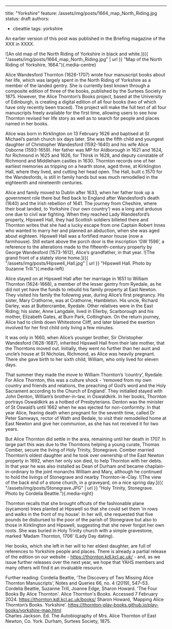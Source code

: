 ---
title: "Yorkshire"
feature: /assets/img/posts/1664_map_North_Riding.jpg 
status: draft 
authors:
- cbeattie
tags: yorkshire

An earlier version of this post was published in the Briefing magazine of the XXX in XXXX.

![An old map of the North Riding of Yorkshire in black and white.]({{ "/assets/img/posts/1664_map_North_Riding.jpg" | url }} "Map of the North Riding of Yorkshire, 1664."){.media-centre}

Alice Wandesford Thornton (1626-1707) wrote four manuscript books about her life, which was largely spent in the North Riding of Yorkshire as a member of the landed gentry. She is currently best known through a composite edition of three of the books, published by the Surtees Society in 1875. However, the Alice Thornton’s Books project, based at the University of Edinburgh, is creating a digital edition of all four books (two of which have only recently been traced). The project will make the full text of all four manuscripts freely available for the first time, allowing users to see how Thornton revised her life story as well as to search for people and places named in her books. 

Alice was born in Kirklington on 13 February 1626 and baptised at St Michael’s parish church six days later. She was the fifth child and youngest daughter of Christopher Wandesford (1592-1640) and his wife Alice Osborne (1593-1659). Her father was MP for Aldborough in 1621 and 1624, for Richmond in 1625 and 1626, for Thirsk in 1628, and deputy constable of Richmond and Middleham castles in 1630. Thornton records one of her earliest memories as tripping on a hearth stone, aged three, at Kirklington Hall, where they lived, and cutting her head open. The Hall, built c.1570 for the Wandesfords, is still in family hands but was much remodelled in the eighteenth and nineteenth centuries.

Alice and family moved to Dublin after 1633, when her father took up a government role there but fled back to England after Wandesford’s death (1640) and the Irish rebellion of 1641. The journey from Cheshire, where their boat landed, to Yorkshire (‘our own country’) was a long and arduous one due to civil war fighting. When they reached Lady Wandesford’s property, Hipswell Hall, they had Scottish soldiers billeted there and Thornton writes that she had a lucky escape from one Captain Robert Innes who wanted to marry her and planned an abduction, when she was aged about eighteen. Hipswell Hall was a fortified manor house (now a farmhouse). Still extant above the porch door is the inscription ‘GW 1596’, a reference to the alterations made to the fifteenth-century property by George Wandesford (1573-1612), Alice’s grandfather, in that year. 
![The grand front of a stately stone home.]({{ "/assets/img/posts/Hipswell_Hall.jpg" | url }} "Hipswell Hall. Photo by Suzanne Trill."){.media-left}

Alice stayed on at Hipswell Hall after her marriage in 1651 to William Thornton (1624-1668), a member of the lesser gentry from Ryedale, as he did not yet have the funds to rebuild his family property at East Newton. They visited his family the following year, during Alice’s first pregnancy. His sister, Mary Crathorne, was at Crathorne, Hambleton. His uncle, Richard Darley, was at Buttercrambe, Ryedale. Other relatives were in the East Riding; his sister, Anne Langdale, lived in Ellerby, Scarborough and his mother, Elizabeth Gates, at Burn Park, Cottingham. On the return journey, Alice had to climb down Whitestone Cliff, and later blamed the exertion involved for her first child only living a few minutes.

It was only in 1660, when Alice’s younger brother, Sir Christopher Wandesford (1628-1687), inherited Hipswell Hall from their late mother, that the Thorntons moved out. Initially, they went no further than her aunt and uncle’s house at St Nicholas, Richmond, as Alice was heavily pregnant. There she gave birth to her sixth child, William, who only lived for eleven days. 

That summer they made the move to William Thornton’s ‘country’, Ryedale. For Alice Thornton, this was a culture shock - ‘removed from my own country and friends and relations, the preaching of God’s word and the Holy Sacrament according to the Church of England’. They initialled stayed with John Denton, William’s brother-in-law, in Oswaldkirk. In her books, Thornton portrays Oswaldkirk as a hotbed of Presbyterians. Denton was the minister of St Oswald’s until 1662 when he was ejected for non-conformity. In that year Alice, fearing death when pregnant for the seventh time, called Dr Peter Samways, rector of Wath and Bedale, to visit their remodelled home at East Newton and give her communion, as she has not received it for two years. 

But Alice Thornton did settle in the area, remaining until her death in 1707. In large part this was due to the Thorntons helping a young curate, Thomas Comber, secure the living of Holy Trinity, Stonegrave. Comber married Thornton’s oldest daughter and he took over ownership of the East Newton property in 1692, when her only son died, to help Thornton with her debts. In that year he was also installed as Dean of Durham and became chaplain-in-ordinary to the joint monarchs William and Mary, although he continued to hold the livings of Stonegrave and nearby Thornton-le-Clay. 
![The view of the back end of a stone church, in a graveyard, on a nice spring day.]({{ "/assets/img/posts/Stonegrave.JPG" | url }} "Holy Trinity, Stonegrave. Photo by Cordelia Beattie."){.media-right}

Thornton recalls that she brought offcuts of the fashionable plane (sycamore) trees planted at Hipswell so that she could set them 'in rows and walks in the front of my house’. In her will, she requested that five pounds be disbursed to the poor of the parish of Stonegrave but also to those in Kirklington and Hipswell, suggesting that she never forgot her own roots. She was buried in Holy Trinity church with a simple gravestone, marked ‘Madam Thornton, 1706’ (Lady Day dating).

Her books, which she left in her will to her eldest daughter, are full of references to Yorkshire people and places. There is already a partial release of the edition on our website - https://thornton.kdl.kcl.ac.uk/ - and, as we issue further releases over the next year, we hope that YAHS members and many others will find it an invaluable resource.
 
Further reading:
Cordelia Beattie, ‘The Discovery of Two Missing Alice Thornton Manuscripts’, Notes and Queries 66, no. 4 (2019), 547–53.
Cordelia Beattie, Suzanne Trill, Joanne Edge, Sharon Howard. 'The Four Books By Alice Thornton'. Alice Thornton's Books. Accessed 7 February 2024.
https://thornton.kdl.kcl.ac.uk/books/
Sharon Howard, ‘Mapping Alice Thornton’s Books. Yorkshire’. https://thornton-play-books.github.io/play-books/yorkshire-map.html  
Charles Jackson. Ed. The Autobiography of Mrs. Alice Thornton of East Newton, Co. York. Durham, Surtees Society, 1875.
